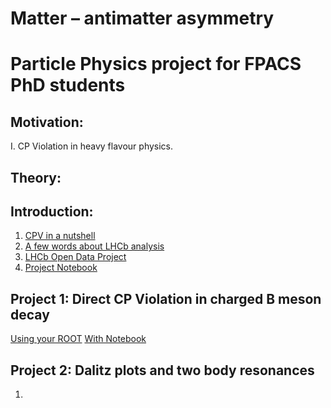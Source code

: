 
# Matter – antimatter asymmetry 
# Particle Physics project for FPACS PhD students

## Motivation:
   I. CP Violation in heavy flavour physics.


## Theory:


## Introduction:
1. [CPV in a nutshell](https://agnieszkamucha.github.io/ParticlePhysics/Files/CPV_1.pdf)
2. [A few words about LHCb analysis ](https://agnieszkamucha.github.io/ParticlePhysics/Files/LHCb_ana.pdf)
3. [LHCb Open Data Project](http://opendata.cern.ch/record/4901)
4. [Project Notebook](http://opendata.cern.ch/record/4900)

## Project 1: Direct CP Violation in charged B meson decay
[Using your ROOT](http://home.agh.edu.pl/~amucha/czastki/zima18/Description_handsOn.pdf)
[With Notebook](https://github.com/lhcb/opendata-project/blob/80d64a3796e593fc8f9b257e85f32ae2e54f131f/LHCb_Open_Data_Project.ipynb)

## Project 2: Dalitz plots and two body resonances
1. 
